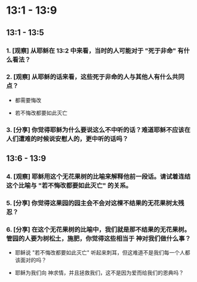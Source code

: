 # 13:1 - 13:9

## 13:1 - 13:5 

### 1. [观察] 从耶稣在 13:2 中来看，当时的人可能对于 "死于非命" 有什么看法？ 

### 2. [观察] 从耶稣的话来看，这些死于非命的人与其他人有什么共同点？

* 都需要悔改

* 若不悔改都要如此灭亡

### 3. [分享] 你觉得耶稣为什么要说这么不中听的话？难道耶稣不应该在人们遭难的时候说安慰人的，更中听的话吗？

## 13:6 - 13:9 

### 4. [观察] 耶稣用这个无花果树的比喻来解释他前一段话。请试着连结这个比喻与 "若不悔改都要如此灭亡" 的关系。

### 5. [分享] 你觉得这果园的园主会不会对这棵不结果的无花果树太残忍？

### 6. [分享] 在这个无花果树的比喻中，我们就是那不结果的无花果树。管园的人要为树松土，施肥，你觉得这些相当于 神对我们做什么事？

* 耶稣说 "若不悔改都要如此灭亡" 听起来刺耳，但这难道不是我们每一个人都该面对的吗？

* 耶稣为我们向 神求情，并且拯救我们，这不是因为爱而给我们的恩典吗？